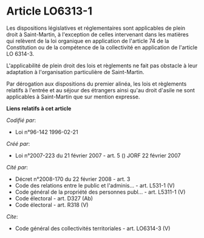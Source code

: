 # Article LO6313-1

Les dispositions législatives et réglementaires sont applicables de plein droit à Saint-Martin, à l'exception de celles
intervenant dans les matières qui relèvent de la loi organique en application de l'article 74 de la Constitution ou de la
compétence de la collectivité en application de l'article LO 6314-3.

L'applicabilité de plein droit des lois et règlements ne fait pas obstacle à leur adaptation à l'organisation particulière de
Saint-Martin. 

Par dérogation aux dispositions du premier alinéa, les lois et règlements relatifs à l'entrée et au séjour des étrangers
ainsi qu'au droit d'asile ne sont applicables à Saint-Martin que sur mention expresse.

**Liens relatifs à cet article**

_Codifié par_:

  - Loi n°96-142 1996-02-21

_Créé par_:

  - Loi n°2007-223 du 21 février 2007 - art. 5 () JORF 22 février 2007

_Cité par_:

  - Décret n°2008-170 du 22 février 2008 - art. 3
  - Code des relations entre le public et l'adminis... - art. L531-1 (V)
  - Code général de la propriété des personnes publ... - art. L5311-1 (V)
  - Code électoral - art. D327 (Ab)
  - Code électoral - art. R318 (V)

_Cite_:

  - Code général des collectivités territoriales - art. LO6314-3 (V)
